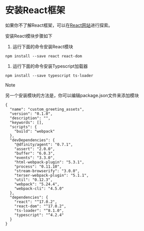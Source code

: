 # 安装React框架

如果你不了解React框架，可以在[React网站](https://reactjs.org/)进行探索。

安装React模块步骤如下

1. 运行下面的命令安装React模块

```text
npm install --save react react-dom
```

1. 运行下面的命令安装Typescript加载器

```text
npm install --save typescript ts-loader
```

Note

另一个安装模块的方法是，你可以编辑package.json文件来添加模块

```text
{
  "name": "custom_greeting_assets",
  "version": "0.1.0",
  "description": "",
  "keywords": [],
  "scripts": {
    "build": "webpack"
  },
  "devDependencies": {
    "@dfinity/agent": "0.7.1",
    "assert": "2.0.0",
    "buffer": "6.0.3",
    "events": "3.3.0",
    "html-webpack-plugin": "5.3.1",
    "process": "0.11.10",
    "stream-browserify": "3.0.0",
    "terser-webpack-plugin": "5.1.1",
    "util": "0.12.3",
    "webpack": "5.24.4",
    "webpack-cli": "4.5.0"
  },
  "dependencies": {
    "react": "^17.0.2",
    "react-dom": "^17.0.2",
    "ts-loader": "^8.1.0",
    "typescript": "^4.2.4"
  }
}
```

